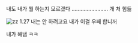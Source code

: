 내도 내가 뭘 하는지 모르겠다 ........................
개 처 힘듦

![zz](image.png)
1.27 내는 안 하려고요
내가 이걸 우째 합니꺼



내가 해냄 ㅋㅋ

